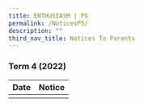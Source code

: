 ```yaml
---
title: ENTHUSIASM | P5
permalink: /NoticesP5/
description: ""
third_nav_title: Notices To Parents
---
```


### Term 4 (2022)



| Date | Notice |
| --- | ----- |
|     |      |